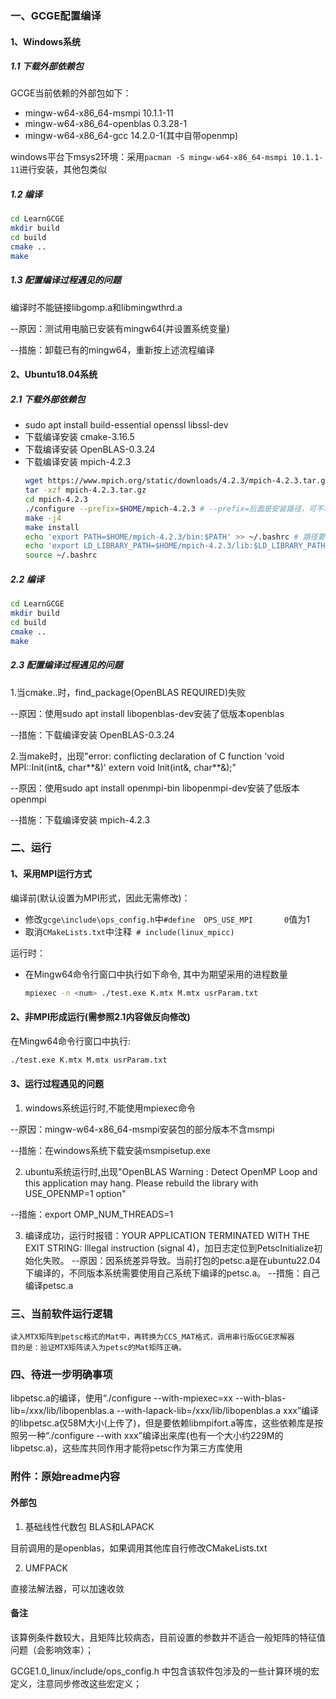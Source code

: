 ### 一、GCGE配置编译

#### 1、Windows系统
##### 1.1 下载外部依赖包
GCGE当前依赖的外部包如下：
- mingw-w64-x86_64-msmpi 10.1.1-11
- mingw-w64-x86_64-openblas 0.3.28-1
- mingw-w64-x86_64-gcc 14.2.0-1(其中自带openmp)

windows平台下msys2环境：采用`pacman -S mingw-w64-x86_64-msmpi 10.1.1-11`进行安装，其他包类似

##### 1.2 编译
```bash
cd LearnGCGE
mkdir build
cd build
cmake ..
make 
```

##### 1.3 配置编译过程遇见的问题
编译时不能链接libgomp.a和libmingwthrd.a

--原因：测试用电脑已安装有mingw64(并设置系统变量)

--措施：卸载已有的mingw64，重新按上述流程编译


#### 2、Ubuntu18.04系统
##### 2.1 下载外部依赖包
- sudo apt install build-essential openssl libssl-dev 
- 下载编译安装 cmake-3.16.5
- 下载编译安装 OpenBLAS-0.3.24
- 下载编译安装 mpich-4.2.3
    ```bash
    wget https://www.mpich.org/static/downloads/4.2.3/mpich-4.2.3.tar.gz
    tar -xzf mpich-4.2.3.tar.gz
    cd mpich-4.2.3
    ./configure --prefix=$HOME/mpich-4.2.3 # --prefix=后面是安装路径，可不填则默认安装到系统路径
    make -j4
    make install
    echo 'export PATH=$HOME/mpich-4.2.3/bin:$PATH' >> ~/.bashrc # 路径要根据自己的安装路径而定
    echo 'export LD_LIBRARY_PATH=$HOME/mpich-4.2.3/lib:$LD_LIBRARY_PATH' >> ~/.bashrc
    source ~/.bashrc
    ```

##### 2.2 编译
```bash
cd LearnGCGE
mkdir build
cd build
cmake ..
make 
```

##### 2.3 配置编译过程遇见的问题
1.当cmake..时，find_package(OpenBLAS REQUIRED)失败

--原因：使用sudo apt install libopenblas-dev安装了低版本openblas

--措施：下载编译安装 OpenBLAS-0.3.24 


2.当make时，出现"error: conflicting declaration of C function 'void MPI::Init(int&, char**&)' extern void Init(int&, char**&);"

--原因：使用sudo apt install openmpi-bin libopenmpi-dev安装了低版本openmpi

--措施：下载编译安装 mpich-4.2.3


### 二、运行

#### 1、采用MPI运行方式
编译前(默认设置为MPI形式，因此无需修改)：
 - 修改`gcge\include\ops_config.h`中`#define  OPS_USE_MPI       0`值为1
 - 取消`CMakeLists.txt`中注释` # include(linux_mpicc)`

运行时：
 - 在Mingw64命令行窗口中执行如下命令, 其中<num>为期望采用的进程数量
    ```bash
    mpiexec -n <num> ./test.exe K.mtx M.mtx usrParam.txt
    ```

#### 2、非MPI形成运行(需参照2.1内容做反向修改)
在Mingw64命令行窗口中执行:

```bash
./test.exe K.mtx M.mtx usrParam.txt
```

#### 3、运行过程遇见的问题
1. windows系统运行时,不能使用mpiexec命令

--原因：mingw-w64-x86_64-msmpi安装包的部分版本不含msmpi

--措施：在windows系统下载安装msmpisetup.exe

2. ubuntu系统运行时,出现"OpenBLAS Warning : Detect OpenMP Loop and this application may hang. Please rebuild the library with USE_OPENMP=1 option"

--措施：export OMP_NUM_THREADS=1

3. 编译成功，运行时报错：YOUR APPLICATION TERMINATED WITH THE EXIT STRING: Illegal instruction (signal 4)，加日志定位到PetscInitialize初始化失败。
--原因：因系统差异导致。当前打包的petsc.a是在ubuntu22.04下编译的，不同版本系统需要使用自己系统下编译的petsc.a。
--措施：自己编译petsc.a

### 三、当前软件运行逻辑
    读入MTX矩阵到petsc格式的Mat中，再转换为CCS_MAT格式，调用串行版GCGE求解器
    目的是：验证MTX矩阵读入为petsc的Mat矩阵正确。


### 四、待进一步明确事项
  libpetsc.a的编译，使用“./configure --with-mpiexec=xx --with-blas-lib=/xxx/lib/libopenblas.a --with-lapack-lib=/xxx/lib/libopenblas.a  xxx”编译的libpetsc.a仅58M大小(上传了)，但是要依赖libmpifort.a等库，这些依赖库是按照另一种“./configure --with xxx”编译出来库(也有一个大小约229M的libpetsc.a)，这些库共同作用才能将petsc作为第三方库使用
    
    
### 附件：原始readme内容
#### 外部包

1. 基础线性代数包 BLAS和LAPACK

目前调用的是openblas，如果调用其他库自行修改CMakeLists.txt

2. UMFPACK

直接法解法器，可以加速收敛

#### 备注

该算例条件数较大，且矩阵比较病态，目前设置的参数并不适合一般矩阵的特征值问题（会影响效率）；

GCGE1.0_linux/include/ops_config.h 中包含该软件包涉及的一些计算环境的宏定义，注意同步修改这些宏定义；
